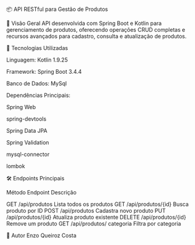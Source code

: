 📦 API RESTful para Gestão de Produtos

🌟 Visão Geral
API desenvolvida com Spring Boot e Kotlin para gerenciamento de produtos, oferecendo operações CRUD completas e recursos avançados para cadastro, consulta e atualização de produtos.

🚀 Tecnologias Utilizadas

Linguagem: Kotlin 1.9.25

Framework: Spring Boot 3.4.4

Banco de Dados: MySql

Dependências Principais:

Spring Web

spring-devtools

Spring Data JPA

Spring Validation

mysql-connector

lombok

🛠️ Endpoints Principais

Método	        Endpoint	               Descrição

GET	       /api/produtos	          Lista todos os produtos
GET	       /api/produtos/{id}	     Busca produto por ID
POST    	  /api/produtos	          Cadastra novo produto
PUT   	    /api/produtos/{id}	     Atualiza produto existente
DELETE     /api/produtos/{id}	     Remove um produto
GET        /api/produtos/          categoria	Filtra por categoria

🔗 Autor
Enzo Queiroz Costa
